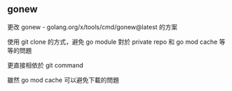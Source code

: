 ## gonew

更改 gonew - golang.org/x/tools/cmd/gonew@latest 的方案

使用 git clone 的方式，避免 go module 對於 private repo 和 go mod cache 等等的問題

更直接相依於 git command

雖然 go mod cache 可以避免下載的問題
